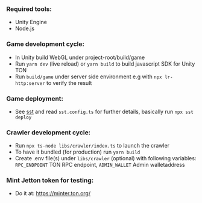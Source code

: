 ### Required tools:
- Unity Engine
- Node.js

### Game development cycle:
- In Unity build WebGL under project-root/build/game
- Run `yarn dev` (live reload) or `yarn build` to build javascript SDK for Unity TON
- Run `build/game` under server side environment e.g with `npx lr-http:server` to verify the result

### Game deployment:
- See [sst](https://sst.dev/) and read `sst.config.ts` for further details, basically run `npx sst deploy`

### Crawler development cycle:
- Run `npx ts-node libs/crawler/index.ts` to launch the crawler
- To have it bundled (for production) run `yarn build`
- Create .env file(s) under `libs/crawler` (optional) with following variables: `RPC_ENDPOINT` TON RPC endpoint, `ADMIN_WALLET` Admin walletaddress

### Mint Jetton token for testing:
- Do it at: https://minter.ton.org/
